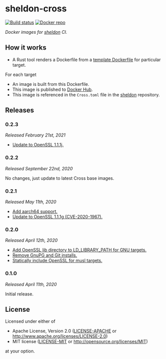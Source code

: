 # sheldon-cross

 [![Build status](https://img.shields.io/github/workflow/status/rossmacarthur/sheldon-cross/build/master)](https://github.com/rossmacarthur/locks/actions?query=workflow%3Abuild)
 [![Docker repo](https://img.shields.io/badge/docker-latest-blue)](https://hub.docker.com/r/rossmacarthur/sheldon-cross)

*Docker images for [sheldon](https://github.com/rossmacarthur/sheldon) CI.*

## How it works

- A Rust tool renders a Dockerfile from a [template
  Dockerfile](docker/Dockerfile) for particular target.

For each target
- An image is built from this Dockerfile.
- This image is published to [Docker
  Hub](https://hub.docker.com/r/rossmacarthur/sheldon-cross).
- This image is referenced in the `Cross.toml` file in the
  [sheldon](https://github.com/rossmacarthur/sheldon) repository.

## Releases

### 0.2.3

*Released February 21st, 2021*

- [Update to OpenSSL 1.1.1j.][a0b1d4e]

[a0b1d4e]: https://github.com/rossmacarthur/sheldon-cross/commit/a0b1d4e6b253fe398abc24481b63f7aa1f5cefb4

### 0.2.2

*Released September 22nd, 2020*

No changes, just update to latest Cross base images.

### 0.2.1

*Released May 11th, 2020*

- [Add aarch64 support.][51bd78a]
- [Update to OpenSSL 1.1.1g (CVE-2020-1967).][fd05011]

[51bd78a]: https://github.com/rossmacarthur/sheldon-cross/commit/51bd78ae6c94d509a4c1c9ec37716c4e00e60722
[fd05011]: https://github.com/rossmacarthur/sheldon-cross/commit/fd05011c072cde56934aaee77c3fce61b3036b2c

### 0.2.0

*Released April 12th, 2020*

- [Add OpenSSL lib directory to LD_LIBRARY_PATH for GNU targets.][6b9a9fa]
- [Remove GnuPG and Git installs.][f9aa8d4]
- [Statically include OpenSSL for musl targets.][3a688a9]

[6b9a9fa]: https://github.com/rossmacarthur/sheldon-cross/commit/6b9a9fa0ecdfeedc637e1bc41987c13419983bf0
[f9aa8d4]: https://github.com/rossmacarthur/sheldon-cross/commit/f9aa8d4b8227bb2621fb51c50f0fcff3e6b1dff2
[3a688a9]: https://github.com/rossmacarthur/sheldon-cross/commit/3a688a9672b7652594a365d5121870c4a674a427

### 0.1.0

*Released April 11th, 2020*

Initial release.

## License

Licensed under either of

- Apache License, Version 2.0 ([LICENSE-APACHE](LICENSE-APACHE) or
   http://www.apache.org/licenses/LICENSE-2.0)
- MIT license ([LICENSE-MIT](LICENSE-MIT) or http://opensource.org/licenses/MIT)

at your option.
